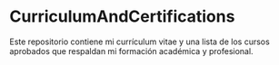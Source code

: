 # CurriculumAndCertifications
Este repositorio contiene mi currículum vitae y una lista de los cursos aprobados que respaldan mi formación académica y profesional.
